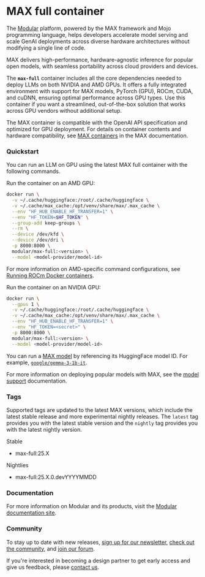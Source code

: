 <!-- markdownlint-disable -->

# **MAX full container**

The [Modular](https://docs.modular.com/max/intro) platform, powered by the MAX
framework and Mojo programming language, helps developers accelerate model
serving and scale GenAI deployments across diverse hardware architectures
without modifying a single line of code.

MAX delivers high-performance, hardware-agnostic inference for popular open
models, with seamless portability across cloud providers and devices.

The **`max-full`** container includes all the core dependencies needed to
deploy LLMs on both NVIDIA and AMD GPUs. It offers a fully integrated
environment with support for MAX models, PyTorch (GPU), ROCm, CUDA, and cuDNN,
ensuring optimal performance across GPU types. Use this container if you want a
streamlined, out-of-the-box solution that works across GPU vendors without
additional setup.

The MAX container is compatible with the OpenAI API specification and optimized
for GPU deployment. For details on container contents and hardware
compatibility, see [MAX containers](https://docs.modular.com/max/container) in
the MAX documentation.

### **Quickstart**

You can run an LLM on GPU using the latest MAX full container with the
following commands.

Run the container on an AMD GPU:

```bash
docker run \
  -v ~/.cache/huggingface:/root/.cache/huggingface \
  -v ~/.cache/max_cache:/opt/venv/share/max/.max_cache \
  --env "HF_HUB_ENABLE_HF_TRANSFER=1" \
  --env "HF_TOKEN=$HF_TOKEN" \
  --group-add keep-groups \
  --rm \
  --device /dev/kfd \
  --device /dev/dri \
  -p 8000:8000 \
  modular/max-full:<version> \
  --model <model-provider/model-id>
```

For more information on AMD-specific command configurations, see
[Running ROCm Docker containers](https://rocm.docs.amd.com/projects/install-on-linux/en/docs-6.1.1/how-to/docker.html#running-rocm-docker-containers).

Run the container on an NVIDIA GPU:

```bash
docker run \
  --gpus 1 \
  -v ~/.cache/huggingface:/root/.cache/huggingface \
  -v ~/.cache/max_cache:/opt/venv/share/max/.max_cache \
  --env "HF_HUB_ENABLE_HF_TRANSFER=1" \
  --env "HF_TOKEN=<secret>" \
  -p 8000:8000 \
  modular/max-full:<version> \
  --model <model-provider/model-id>
```

You can run a [MAX model](https://builds.modular.com/?category=models) by
referencing its HuggingFace model ID. For example,
[`google/gemma-3-1b-it`](https://builds.modular.com/models/gemma-3-it/1B).

For more information on deploying popular models with MAX, see the [model
support](https://docs.modular.com/max/model-formats) documentation.

### **Tags**

Supported tags are updated to the latest MAX versions, which include the latest
stable release and more experimental nightly releases. The `latest` tag
provides you with the latest stable version and the `nightly` tag provides you
with the latest nightly version.

Stable

- max-full:25.X

Nightlies

- max-full:25.X.0.devYYYYMMDD

### **Documentation**

For more information on Modular and its products, visit the [Modular
documentation site⁠⁠](https://docs.modular.com/).

### **Community**

To stay up to date with new releases,
[sign up for our newsletter⁠⁠](https://www.modular.com/modverse#signup),
[check out the community⁠⁠](https://www.modular.com/community), and
[join our forum⁠⁠](https://forum.modular.com/).

If you're interested in becoming a design partner to get early access and give
us feedback, please [contact us⁠⁠](https://www.modular.com/company/contact).
